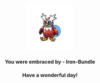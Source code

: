 <p align="center">
    <img src="https://raw.githubusercontent.com/PokeAPI/sprites/master/sprites/pokemon/991.png" width="150" height="150">
</p>
<h3 align="center">You were embraced by - <b>Iron-Bundle</b></h3>
<h3 align="center">Have a wonderful day!</h3>
